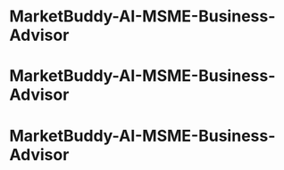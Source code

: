 # MarketBuddy-AI-MSME-Business-Advisor
# MarketBuddy-AI-MSME-Business-Advisor
# MarketBuddy-AI-MSME-Business-Advisor
